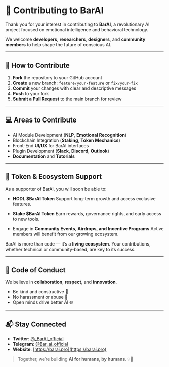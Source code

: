 # 🤝 Contributing to **BarAI**

Thank you for your interest in contributing to **BarAI**, a revolutionary AI project focused on emotional intelligence and behavioral technology.

We welcome **developers**, **researchers**, **designers**, and **community members** to help shape the future of conscious AI.

---

## 🚀 How to Contribute
1. **Fork** the repository to your GitHub account
2. **Create** a new branch: `feature/your-feature` or `fix/your-fix`
3. **Commit** your changes with clear and descriptive messages
4. **Push** to your fork
5. **Submit a Pull Request** to the main branch for review

---

## 💻 Areas to Contribute
- AI Module Development (**NLP**, **Emotional Recognition**)
- Blockchain Integration (**Staking**, **Token Mechanics**)
- Front-End **UI/UX** for BarAI interfaces
- Plugin Development (**Slack**, **Discord**, **Outlook**)
- **Documentation** and **Tutorials**

---

## 🔐 Token & Ecosystem Support
As a supporter of BarAI, you will soon be able to:

- **HODL $BarAI Token** 
  Support long-term growth and access exclusive features.

- **Stake $BarAI Token** 
  Earn rewards, governance rights, and early access to new tools.

- Engage in **Community Events, Airdrops, and Incentive Programs** 
  Active members will benefit from our growing ecosystem.

BarAI is more than code — it’s a **living ecosystem**. Your contributions, whether technical or community-based, are key to its success.

---

## 🧠 Code of Conduct
We believe in **collaboration**, **respect**, and **innovation**.

- Be kind and constructive 💬
- No harassment or abuse 🚫
- Open minds drive better AI 🌐

---

## 📬 Stay Connected
- **Twitter**: [@_BarAI_official](https://x.com/_BarAI_official)
- **Telegram**: [@Bar_ai_official](https://t.me/Bar_ai_official)
- **Website**: [https://barai.pro](https://barai.pro)

> Together, we’re building **AI for humans, by humans**. 💡🤖
